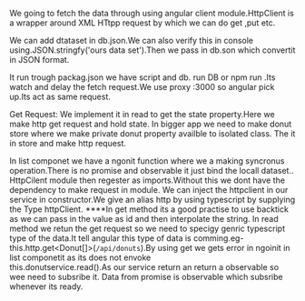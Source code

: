 We going to fetch the data through using angular client module.HttpClient is a wrapper around XML HTtpp request by which we can do get ,put etc.

We can add dtataset in db.json.We can also verify this in console using.JSON.stringfy('ours data set').Then we pass in db.son which convertit in JSON format.

It run trough packag.json we have script and db. run DB or npm run .Its watch and delay the fetch request.We use proxy :3000 so angular pick up.Its act as same request.

 Get Request:
 We implement it in read to get the state property.Here we make http get request and hold state.
 In bigger app we need to make donut store where we make private donut property availble to isolated class. The it in store and make http request.

 In list componet we have a ngonit function where we a making syncronus operation.There is no promise and observable it just bind the locall dataset..
 HttpCilent module  then regester as imports.Without this we dont have the dependency to make request in module.
 We can inject the httpclient in our service in constructor.We give an alias http by using typescript by supplying the Type httpClient.
 ****In get method its a good practise to use backtick as we can pass in the value as id and then interpolate the string.
 In read method we retun the get request so we need to specigy genric typescript type of the data.It tell angular this type of data is comming.eg-
 this.http.get<Donut[]>(`/api/donuts`).By using get we gets error in ngoinit in list componetit as its does not envoke  
 this.donutservice.read().As our service return an  return a observable so wee need to subsribe it.
 Data from promise is observable which subsribe whenever its ready.

